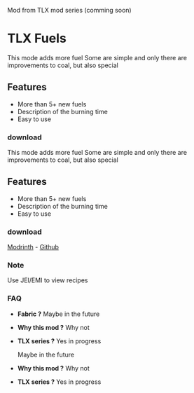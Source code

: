 Mod from TLX mod series (comming soon)


# TLX Fuels

This mode adds more fuel
Some are simple and only there are improvements to coal, but also special
## Features
- More than 5+ new fuels
- Description of the burning time
- Easy to use
### download



This mode adds more fuel 
Some are simple and only there are improvements to coal, but also special 
## Features
- More than 5+ new fuels
- Description of the burning time
- Easy to use 
### download 




[Modrinth](https://modrinth.com/mod/tlx-fuels/versions) - [Github](https://github.com/LordJiriX/TLX-Fuels/)
### Note
Use JEI/EMI to view recipes

### FAQ
- **Fabric ?**
  Maybe in the future
- **Why this mod ?**
  Why not
- **TLX series ?**
  Yes in progress

     Maybe in the future
- **Why this mod ?**
     Why not
- **TLX series ?** 
     Yes in progress


